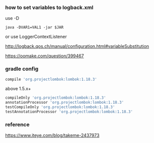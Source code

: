 
### how to set variables to logback.xml

use -D

```
java -DVAR1=VAL1 -jar $JAR
```

or use LoggerContextListener

http://logback.qos.ch/manual/configuration.html#variableSubstitution

https://oomake.com/question/399467

### gradle config

```groovy
compile 'org.projectlombok:lombok:1.18.3'
```

above 1.5.x+

```groovy
compileOnly 'org.projectlombok:lombok:1.18.3'
annotationProcessor 'org.projectlombok:lombok:1.18.3'
testCompileOnly 'org.projectlombok:lombok:1.18.3'
testAnnotationProcessor 'org.projectlombok:lombok:1.18.3'
```

### reference

https://www.iteye.com/blog/takeme-2437973